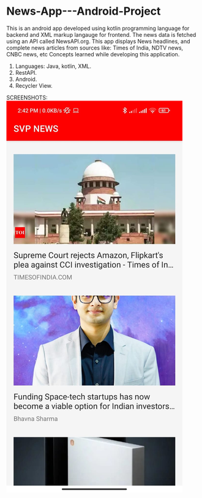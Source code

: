 # News-App---Android-Project
This is an android app developed using kotlin programming language for backend and XML markup langauge for frontend. 
The news data is fetched using an API called NewsAPI.org. 
This app displays News headlines, and complete news articles from sources like:
Times of India, NDTV news, CNBC news, etc
Concepts learned while developing this application.
1. Languages: Java, kotlin, XML.
2. RestAPI.
3. Android.
4. Recycler View.

SCREENSHOTS:
<img src="https://github.com/Sakshamwane/News-App---Android-Project/blob/master/Screenshot%20homepage.jpeg"/>
<img scr="https://github.com/Sakshamwane/News-App---Android-Project/blob/master/screenshot%20article.jpeg"/>
